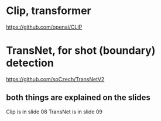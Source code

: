 # Clip, transformer
https://github.com/openai/CLIP

# TransNet, for shot (boundary) detection
https://github.com/soCzech/TransNetV2

## both things are explained on the slides
Clip is in slide 08
TransNet is in slide 09
